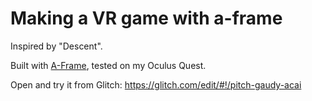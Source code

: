 # Making a VR game with a-frame

Inspired by "Descent".

Built with [A-Frame](https://aframe.io), tested on my Oculus Quest.

Open and try it from Glitch: https://glitch.com/edit/#!/pitch-gaudy-acai

